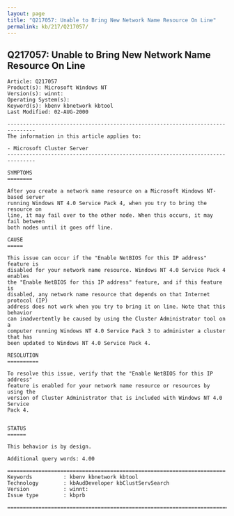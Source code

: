 ```yaml
---
layout: page
title: "Q217057: Unable to Bring New Network Name Resource On Line"
permalink: kb/217/Q217057/
---
```


## Q217057: Unable to Bring New Network Name Resource On Line

	Article: Q217057
	Product(s): Microsoft Windows NT
	Version(s): winnt:
	Operating System(s): 
	Keyword(s): kbenv kbnetwork kbtool
	Last Modified: 02-AUG-2000
	
	-------------------------------------------------------------------------------
	The information in this article applies to:
	
	- Microsoft Cluster Server 
	-------------------------------------------------------------------------------
	
	SYMPTOMS
	========
	
	After you create a network name resource on a Microsoft Windows NT-based server
	running Windows NT 4.0 Service Pack 4, when you try to bring the resource on
	line, it may fail over to the other node. When this occurs, it may fail between
	both nodes until it goes off line.
	
	CAUSE
	=====
	
	This issue can occur if the "Enable NetBIOS for this IP address" feature is
	disabled for your network name resource. Windows NT 4.0 Service Pack 4 enables
	the "Enable NetBIOS for this IP address" feature, and if this feature is
	disabled, any network name resource that depends on that Internet protocol (IP)
	address does not work when you try to bring it on line. Note that this behavior
	can inadvertently be caused by using the Cluster Administrator tool on a
	computer running Windows NT 4.0 Service Pack 3 to administer a cluster that has
	been updated to Windows NT 4.0 Service Pack 4.
	
	RESOLUTION
	==========
	
	To resolve this issue, verify that the "Enable NetBIOS for this IP address"
	feature is enabled for your network name resource or resources by using the
	version of Cluster Administrator that is included with Windows NT 4.0 Service
	Pack 4.
	
	
	STATUS
	======
	
	This behavior is by design.
	
	Additional query words: 4.00
	
	======================================================================
	Keywords          : kbenv kbnetwork kbtool 
	Technology        : kbAudDeveloper kbClustServSearch
	Version           : winnt:
	Issue type        : kbprb
	
	=============================================================================
	
